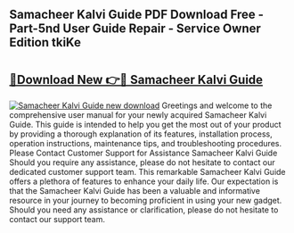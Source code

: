 ## Samacheer Kalvi Guide PDF Download Free - Part-5nd User Guide Repair - Service Owner Edition tkiKe

# <h2><a href="http://bc68807.oget.top/?id=Samacheer+Kalvi+Guide">🔗Download New 👉🔴 Samacheer Kalvi Guide</a></h2>

[![Samacheer Kalvi Guide new download](https://i.imgur.com/5g1atiW.png)](http://bc68807.oget.top/?id=Samacheer+Kalvi+Guide)
Greetings and welcome to the comprehensive user manual for your newly acquired Samacheer Kalvi Guide. This guide is intended to help you get the most out of your product by providing a thorough explanation of its features, installation process, operation instructions, maintenance tips, and troubleshooting procedures. Please Contact Customer Support for Assistance Samacheer Kalvi Guide Should you require any assistance, please do not hesitate to contact our dedicated customer support team. This remarkable Samacheer Kalvi Guide offers a plethora of features to enhance your daily life. Our expectation is that the Samacheer Kalvi Guide has been a valuable and informative resource in your journey to becoming proficient in using your new gadget. Should you need any assistance or clarification, please do not hesitate to contact our support team.
